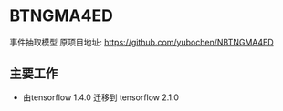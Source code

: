 # BTNGMA4ED
事件抽取模型
原项目地址: https://github.com/yubochen/NBTNGMA4ED
## 主要工作
- 由tensorflow 1.4.0 迁移到 tensorflow 2.1.0
